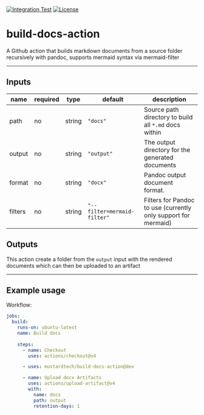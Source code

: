 [![Integration Test](https://github.com/mustardtech/build-docs-action/actions/workflows/integration.yaml/badge.svg)](https://github.com/mustardtech/build-docs-action/actions/workflows/integration.yaml)
[![License](https://img.shields.io/badge/license-GPL-blue.svg)](https://github.com/mustardtech/build-docs-action/blob/main/LICENSE)


# build-docs-action
A Github action that builds markdown documents from a source folder recursively with pandoc, supports mermaid syntax via mermaid-filter


---

## Inputs

| name    | required | type   | default                     | description                                                    |
|---------|----------|--------|-----------------------------|----------------------------------------------------------------|
| path    | no       | string | `"docs"`                    | Source path directory to build all `*.md` docs within          |
| output  | no       | string | `"output"`                  | The output directory for the generated documents               |
| format  | no       | string | `"docx"`                    | Pandoc output document format.                                 |
| filters | no       | string | `"--filter=mermaid-filter"` | Filters for Pandoc to use (currently only support for mermaid) |


## Outputs

This action create a folder from the `output` input with the rendered documents which can then be uploaded to an artifact

---


## Example usage

Workflow:

```yaml
jobs:
  build:
    runs-on: ubuntu-latest
    name: Build docs
    
    steps:
      - name: Checkout
        uses: actions/checkout@v4

      - uses: mustardtech/build-docs-action@dev

      - name: Upload docx Artifacts
        uses: actions/upload-artifact@v4
        with:
          name: docs
          path: output
          retention-days: 1
```
